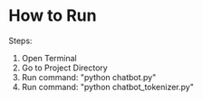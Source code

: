 # How to Run

Steps:

1. Open Terminal
2. Go to Project Directory
3. Run command: "python chatbot.py"
4. Run command: "python chatbot_tokenizer.py"